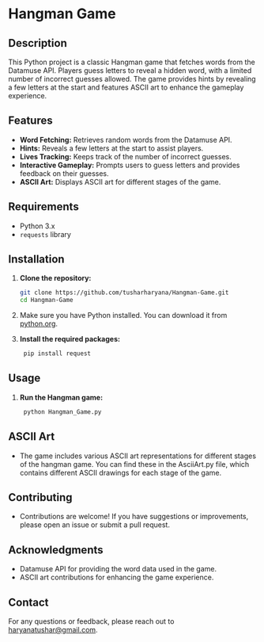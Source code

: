 # Hangman Game

## Description

This Python project is a classic Hangman game that fetches words from the Datamuse API. Players guess letters to reveal a hidden word, with a limited number of incorrect guesses allowed. The game provides hints by revealing a few letters at the start and features ASCII art to enhance the gameplay experience.

## Features

- **Word Fetching:** Retrieves random words from the Datamuse API.
- **Hints:** Reveals a few letters at the start to assist players.
- **Lives Tracking:** Keeps track of the number of incorrect guesses.
- **Interactive Gameplay:** Prompts users to guess letters and provides feedback on their guesses.
- **ASCII Art:** Displays ASCII art for different stages of the game.

## Requirements

- Python 3.x
- `requests` library

## Installation

1. **Clone the repository:**

   ```bash
   git clone https://github.com/tusharharyana/Hangman-Game.git
   cd Hangman-Game
2. Make sure you have Python installed. You can download it from [python.org](https://www.python.org/).

3. **Install the required packages:**
   ```bash
    pip install request
## Usage
1. **Run the Hangman game:**

   ```bash
    python Hangman_Game.py
## ASCII Art
- The game includes various ASCII art representations for different stages of the hangman game. You can find these in the AsciiArt.py file, which contains different ASCII drawings for each stage of the game.

## Contributing
- Contributions are welcome! If you have suggestions or improvements, please open an issue or submit a pull request.

## Acknowledgments
- Datamuse API for providing the word data used in the game.
- ASCII art contributions for enhancing the game experience.

## Contact

For any questions or feedback, please reach out to [haryanatushar@gmail.com](mailto:haryanatushar@gmail.com).
